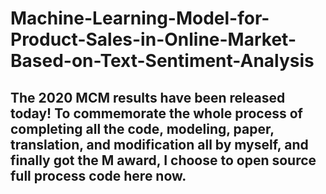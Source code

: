 # Machine-Learning-Model-for-Product-Sales-in-Online-Market-Based-on-Text-Sentiment-Analysis
## The 2020 MCM results have been released today! To commemorate the whole process of completing all the code, modeling, paper, translation, and modification all by myself, and finally got the **M** award, I choose to open source full process code here now.

